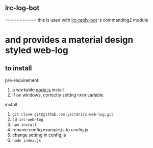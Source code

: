 ## irc-log-bot
===========
this is used with <a href='https://github.com/YSITD/irc-reply-bot'>irc-reply-bot</a> 's commandlog2 module

and provides a material design styled web-log
===========
## to install

pre-requirement:
1. a workable <a href='https://nodejs.org/en/'>node.js</a> install
2. if on windows, correctly setting `PATH` variable

install
1. `git clone git@github.com:ysitd/irc-web-log.git`
2. `cd irc-web-log`
3. `npm install`
4. rename config.example.js to config.js
5. change setting in config.js
6. `node index.js`
